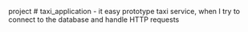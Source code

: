 project # taxi_application - it easy prototype taxi service, when I try to  connect to the database and handle HTTP requests
